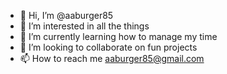 - 👋 Hi, I’m @aaburger85
- 👀 I’m interested in all the things
- 🌱 I’m currently learning how to manage my time
- 💞️ I’m looking to collaborate on fun projects
- 📫 How to reach me aaburger85@gmail.com

<!---
aaburger85/aaburger85 is a ✨ special ✨ repository because its `README.md` (this file) appears on your GitHub profile.
You can click the Preview link to take a look at your changes.
--->
